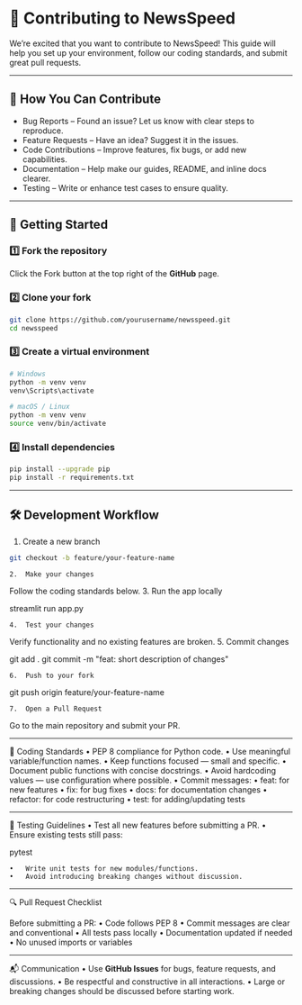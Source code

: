 # 🤝 Contributing to **NewsSpeed**

We’re excited that you want to contribute to NewsSpeed!
This guide will help you set up your environment, follow our coding standards, and submit great pull requests.

___

## 📌 How You Can Contribute

- Bug Reports – Found an issue? Let us know with clear steps to reproduce.
- Feature Requests – Have an idea? Suggest it in the issues.
- Code Contributions – Improve features, fix bugs, or add new capabilities.
- Documentation – Help make our guides, README, and inline docs clearer.
- Testing – Write or enhance test cases to ensure quality.

___

## 🚀 Getting Started

### 1️⃣ Fork the repository

Click the Fork button at the top right of the **GitHub** page.

### 2️⃣ Clone your fork
```bash
git clone https://github.com/yourusername/newsspeed.git
cd newsspeed
```
### 3️⃣ Create a virtual environment
```bash
# Windows
python -m venv venv
venv\Scripts\activate

# macOS / Linux
python -m venv venv
source venv/bin/activate
```
### 4️⃣ Install dependencies
```bash
pip install --upgrade pip
pip install -r requirements.txt
```

___

## 🛠 Development Workflow

1.	Create a new branch
```bash
git checkout -b feature/your-feature-name
```

	2.	Make your changes
Follow the coding standards below.
	3.	Run the app locally

streamlit run app.py


	4.	Test your changes
Verify functionality and no existing features are broken.
	5.	Commit changes

git add .
git commit -m "feat: short description of changes"


	6.	Push to your fork

git push origin feature/your-feature-name


	7.	Open a Pull Request
Go to the main repository and submit your PR.

___

📏 Coding Standards
	•	PEP 8 compliance for Python code.
	•	Use meaningful variable/function names.
	•	Keep functions focused — small and specific.
	•	Document public functions with concise docstrings.
	•	Avoid hardcoding values — use configuration where possible.
	•	Commit messages:
	•	feat: for new features
	•	fix: for bug fixes
	•	docs: for documentation changes
	•	refactor: for code restructuring
	•	test: for adding/updating tests

___

🧪 Testing Guidelines
	•	Test all new features before submitting a PR.
	•	Ensure existing tests still pass:

pytest


	•	Write unit tests for new modules/functions.
	•	Avoid introducing breaking changes without discussion.

___

🔍 Pull Request Checklist

Before submitting a PR:
	•	Code follows PEP 8
	•	Commit messages are clear and conventional
	•	All tests pass locally
	•	Documentation updated if needed
	•	No unused imports or variables

___

📬 Communication
	•	Use **GitHub Issues** for bugs, feature requests, and discussions.
	•	Be respectful and constructive in all interactions.
	•	Large or breaking changes should be discussed before starting work.